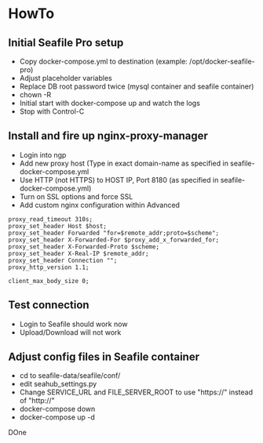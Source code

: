 # HowTo

## Initial Seafile Pro setup
- Copy docker-compose.yml to destination (example: /opt/docker-seafile-pro)
- Adjust placeholder variables
- Replace DB root password twice (mysql container and seafile container)
- chown -R 
- Initial start with docker-compose up and watch the logs
- Stop with Control-C

## Install and fire up nginx-proxy-manager
- Login into ngp
- Add new proxy host (Type in exact domain-name as specified in seafile-docker-compose.yml
- Use HTTP (not HTTPS) to HOST IP, Port 8180 (as specified in seafile-docker-compose.yml)
- Turn on SSL options and force SSL
- Add custom nginx configuration within Advanced

````
proxy_read_timeout 310s;
proxy_set_header Host $host;
proxy_set_header Forwarded "for=$remote_addr;proto=$scheme";
proxy_set_header X-Forwarded-For $proxy_add_x_forwarded_for;
proxy_set_header X-Forwarded-Proto $scheme;
proxy_set_header X-Real-IP $remote_addr;
proxy_set_header Connection "";
proxy_http_version 1.1;

client_max_body_size 0;
````

## Test connection
- Login to Seafile should work now
- Upload/Download will not work

## Adjust config files in Seafile container
- cd to seafile-data/seafile/conf/
- edit seahub_settings.py
- Change SERVICE_URL and FILE_SERVER_ROOT to use "https://" instead of "http://"
- docker-compose down
- docker-compose up -d

DOne
